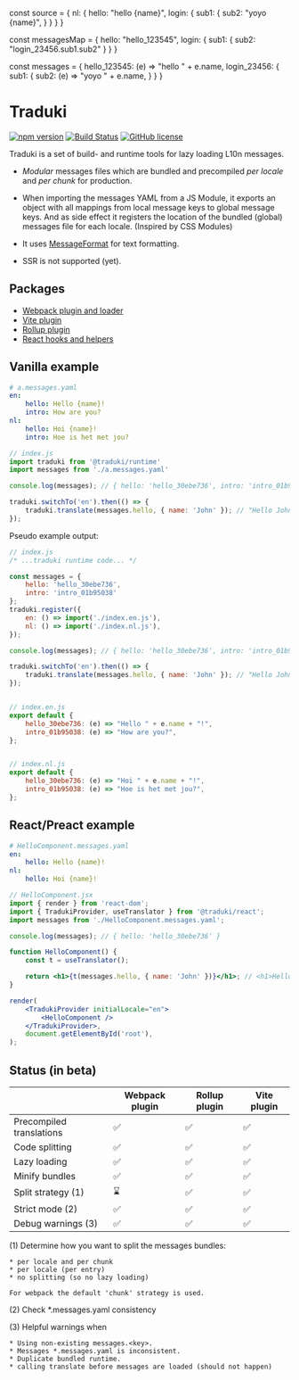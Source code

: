 
const source = {
    nl: {
        hello: "hello {name}",
        login: {
            sub1: {
                sub2: "yoyo {name}",
            }
        }
    }
}

const messagesMap = {
    hello: "hello_123545",
    login: {
        sub1: {
            sub2: "login_23456.sub1.sub2"
        }
    }
}

const messages = {
    hello_123545: (e) => "hello " + e.name,
    login_23456: {
        sub1: {
            sub2: (e) => "yoyo " + e.name,
        }
    }
}

# Traduki

[![npm version](https://badge.fury.io/js/%40traduki%2Fruntime.svg)](https://badge.fury.io/js/%40traduki%2Fruntime) [![Build Status](https://travis-ci.com/havelaer/traduki.svg?branch=master)](https://travis-ci.com/havelaer/traduki) [![GitHub license](https://img.shields.io/badge/license-MIT-blue.svg)](https://github.com/havelaer/traduki/blob/master/LICENSE)

Traduki is a set of build- and runtime tools for lazy loading L10n messages.

* *Modular* messages files which are bundled and precompiled *per locale* and *per chunk* for production.

* When importing the messages YAML from a JS Module, it exports an object with all mappings from local message keys to global message keys. And as side effect it registers the location of the bundled (global) messages file for each locale. (Inspired by CSS Modules)

* It uses [MessageFormat](https://www.npmjs.com/package/messageformat) for text formatting.

* SSR is not supported (yet).

## Packages

- [Webpack plugin and loader](https://github.com/havelaer/traduki/blob/master/packages/webpack-plugin/README.md)
- [Vite plugin](https://github.com/havelaer/traduki/blob/master/packages/vite-plugin/README.md)
- [Rollup plugin](https://github.com/havelaer/traduki/blob/master/packages/rollup-plugin/README.md)
- [React hooks and helpers](https://github.com/havelaer/traduki/blob/master/packages/react/README.md)

## Vanilla example

```yaml
# a.messages.yaml
en:
    hello: Hello {name}!
    intro: How are you?
nl:
    hello: Hoi {name}!
    intro: Hoe is het met jou?
```

```js
// index.js
import traduki from '@traduki/runtime'
import messages from './a.messages.yaml'

console.log(messages); // { hello: 'hello_30ebe736', intro: 'intro_01b95038' }

traduki.switchTo('en').then(() => {
    traduki.translate(messages.hello, { name: 'John' }); // "Hello John!"
});
```

Pseudo example output:

```js
// index.js
/* ...traduki runtime code... */

const messages = {
    hello: 'hello_30ebe736',
    intro: 'intro_01b95038'
};
traduki.register({
    en: () => import('./index.en.js'),
    nl: () => import('./index.nl.js'),
});

console.log(messages); // { hello: 'hello_30ebe736', intro: 'intro_01b95038' }

traduki.switchTo('en').then(() => {
    traduki.translate(messages.hello, { name: 'John' }); // "Hello John!"
});


// index.en.js
export default {
    hello_30ebe736: (e) => "Hello " + e.name + "!",
    intro_01b95038: (e) => "How are you?",
};


// index.nl.js
export default {
    hello_30ebe736: (e) => "Hoi " + e.name + "!",
    intro_01b95038: (e) => "Hoe is het met jou?",
};
```

## React/Preact example

```yaml
# HelloComponent.messages.yaml
en:
    hello: Hello {name}!
nl:
    hello: Hoi {name}!
```

```jsx
// HelloComponent.jsx
import { render } from 'react-dom';
import { TradukiProvider, useTranslator } from '@traduki/react';
import messages from './HelloComponent.messages.yaml';

console.log(messages); // { hello: 'hello_30ebe736' }

function HelloComponent() {
    const t = useTranslator();

    return <h1>{t(messages.hello, { name: 'John' })}</h1>; // <h1>Hello John!</h1>
}

render(
    <TradukiProvider initialLocale="en">
        <HelloComponent />
    </TradukiProvider>,
    document.getElementById('root'),
);
```

## Status (in beta)

|   |Webpack plugin|Rollup plugin|Vite plugin|
|---|---|---|---|
|Precompiled translations| ✅ | ✅ | ✅ |
|Code splitting| ✅ | ✅ | ✅ |
|Lazy loading| ✅ | ✅ | ✅ |
|Minify bundles| ✅ | ✅ | ✅ |
|Split strategy (1)| ⌛ | ✅ | ✅ |
|Strict mode (2)| ✅ | ✅ | ✅ |
|Debug warnings (3)| ✅ | ✅ | ✅ |

(1) Determine how you want to split the messages bundles:

    * per locale and per chunk
    * per locale (per entry)
    * no splitting (so no lazy loading)

    For webpack the default 'chunk' strategy is used.

(2) Check *.messages.yaml consistency

(3) Helpful warnings when

    * Using non-existing messages.<key>.
    * Messages *.messages.yaml is inconsistent.
    * Duplicate bundled runtime.
    * calling translate before messages are loaded (should not happen)
